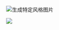 ![生成特定风格图片](G:\ProgramingSoft\GoogleSoft\生成特定风格图片.png)

![](https://cdn.nlark.com/yuque/0/2025/png/48073730/1746837600023-d4b2192b-ebed-4aab-9430-4906e5e9e5ac.png?x-oss-process=image%2Fformat%2Cwebp)